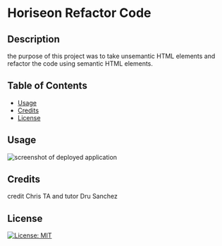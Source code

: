 # Horiseon Refactor Code

## Description 
the purpose of this project was to take unsemantic HTML elements and refactor the code using semantic HTML elements.

## Table of Contents

* [Usage](#usage)
* [Credits](#credits)
* [License](#license)

## Usage

![screenshot of deployed application](./assets/images/screencapture-ishakayiris5-github-io-horizon-refactor-code-2023-11-14-22_00_02.png)

## Credits

credit Chris TA and tutor Dru Sanchez

## License

[![License: MIT](https://img.shields.io/badge/License-MIT-yellow.svg)](https://opensource.org/licenses/MIT)